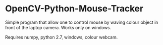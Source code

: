 # OpenCV-Python-Mouse-Tracker
Simple program that allow one to control mouse by waving colour object in front of the laptop camera. Works only on windows.

Requires numpy, python 2.7, windows, colour webcam.
